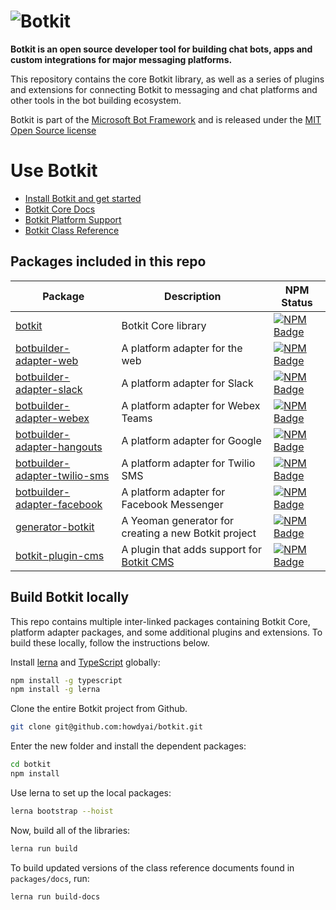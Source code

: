 

# ![Botkit](banner.png)

**Botkit is an open source developer tool for building chat bots, apps and custom integrations for major messaging platforms.**

This repository contains the core Botkit library, as well as a series of plugins and extensions for connecting Botkit to messaging and chat platforms and other tools in the bot building ecosystem.

Botkit is part of the [Microsoft Bot Framework](https://dev.botframework.com)
and is released under the [MIT Open Source license](LICENSE.md)

# Use Botkit

* [Install Botkit and get started](packages/botkit#readme)
* [Botkit Core Docs](https://github.com/howdyai/botkit/blob/main/packages/docs/index.md)
* [Botkit Platform Support](https://github.com/howdyai/botkit/blob/main/packages/docs/platforms/index.md)
* [Botkit Class Reference](https://github.com/howdyai/botkit/blob/main/packages/docs/reference/index.md)

## Packages included in this repo

| Package | Description | NPM Status
|--- |--- |---
| [botkit](packages/botkit) | Botkit Core library | [![NPM Badge](https://img.shields.io/npm/dw/botkit.svg?logo=npm)](https://www.npmjs.com/package/botkit/) 
| [botbuilder-adapter-web](packages/botbuilder-adapter-web) | A platform adapter for the web | [![NPM Badge](https://img.shields.io/npm/dw/botbuilder-adapter-web.svg?logo=npm)](https://www.npmjs.com/package/botbuilder-adapter-web) 
| [botbuilder-adapter-slack](packages/botbuilder-adapter-slack) | A platform adapter for Slack | [![NPM Badge](https://img.shields.io/npm/dw/botbuilder-adapter-slack.svg?logo=npm)](https://www.npmjs.com/package/botbuilder-adapter-slack) 
| [botbuilder-adapter-webex](packages/botbuilder-adapter-webex) | A platform adapter for Webex Teams | [![NPM Badge](https://img.shields.io/npm/dw/botbuilder-adapter-webex.svg?logo=npm)](https://www.npmjs.com/package/botbuilder-adapter-webex) 
| [botbuilder-adapter-hangouts](packages/botbuilder-adapter-hangouts) | A platform adapter for Google  | [![NPM Badge](https://img.shields.io/npm/dw/botbuilder-adapter-hangouts.svg?logo=npm)](https://www.npmjs.com/package/botbuilder-adapter-hangouts)
| [botbuilder-adapter-twilio-sms](packages/botbuilder-adapter-twilio-sms) | A platform adapter for Twilio SMS | [![NPM Badge](https://img.shields.io/npm/dw/botbuilder-adapter-twilio-sms.svg?logo=npm)](https://www.npmjs.com/package/botbuilder-adapter-twilio-sms) 
| [botbuilder-adapter-facebook](packages/botbuilder-adapter-facebook) | A platform adapter for Facebook Messenger | [![NPM Badge](https://img.shields.io/npm/dw/botbuilder-adapter-facebook.svg?logo=npm)](https://www.npmjs.com/package/botbuilder-adapter-facebook) 
| [generator-botkit](packages/generator-botkit) | A Yeoman generator for creating a new Botkit project | [![NPM Badge](https://img.shields.io/npm/dw/generator-botkit.svg?logo=npm)](https://www.npmjs.com/package/generator-botkit) 
| [botkit-plugin-cms](packages/botkit-plugin-cms) | A plugin that adds support for [Botkit CMS](https://github.com/howdyai/botkit-cms) | [![NPM Badge](https://img.shields.io/npm/dw/botkit-plugin-cms.svg?logo=npm)](https://www.npmjs.com/package/botkit-plugin-cms)

## Build Botkit locally

This repo contains multiple inter-linked packages containing Botkit Core, platform adapter packages, and some additional plugins and extensions.
To build these locally, follow the instructions below.

Install [lerna](https://github.com/lerna/lerna) and [TypeScript](https://www.typescriptlang.org/) globally:

```bash
npm install -g typescript
npm install -g lerna
```

Clone the entire Botkit project from Github.

```bash
git clone git@github.com:howdyai/botkit.git
```

Enter the new folder and install the dependent packages:

```bash
cd botkit
npm install
```

Use lerna to set up the local packages:

```bash
lerna bootstrap --hoist
```

Now, build all of the libraries:

```bash
lerna run build
```

To build updated versions of the class reference documents found in `packages/docs`, run:

```bash
lerna run build-docs
```
